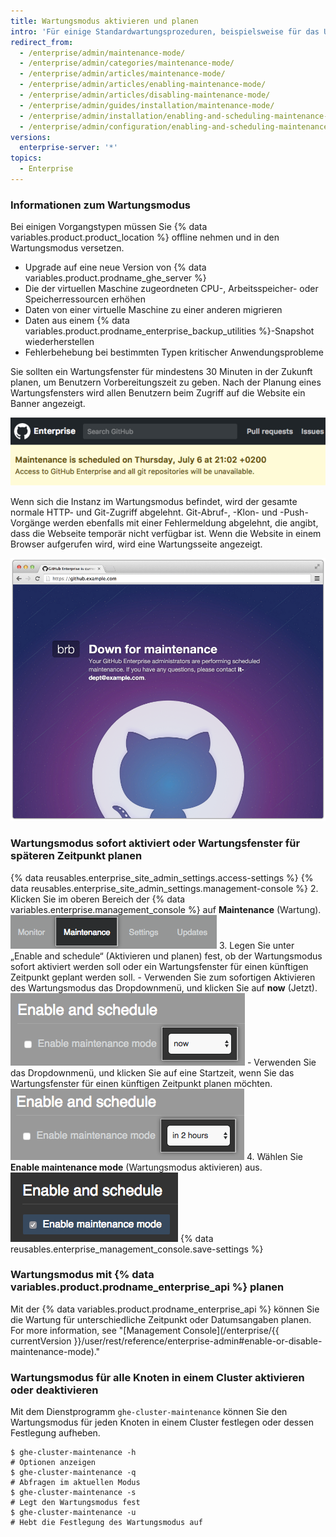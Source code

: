 ```yaml
---
title: Wartungsmodus aktivieren und planen
intro: 'Für einige Standardwartungsprozeduren, beispielsweise für das Upgrade von {% data variables.product.product_location %} oder für das Wiederherstellen von Backups, muss die Instanz für die normale Verwendung offline genommen werden.'
redirect_from:
  - /enterprise/admin/maintenance-mode/
  - /enterprise/admin/categories/maintenance-mode/
  - /enterprise/admin/articles/maintenance-mode/
  - /enterprise/admin/articles/enabling-maintenance-mode/
  - /enterprise/admin/articles/disabling-maintenance-mode/
  - /enterprise/admin/guides/installation/maintenance-mode/
  - /enterprise/admin/installation/enabling-and-scheduling-maintenance-mode
  - /enterprise/admin/configuration/enabling-and-scheduling-maintenance-mode
versions:
  enterprise-server: '*'
topics:
  - Enterprise
---
```


### Informationen zum Wartungsmodus

Bei einigen Vorgangstypen müssen Sie {% data variables.product.product_location %} offline nehmen und in den Wartungsmodus versetzen.
- Upgrade auf eine neue Version von {% data variables.product.prodname_ghe_server %}
- Die der virtuellen Maschine zugeordneten CPU-, Arbeitsspeicher- oder  Speicherressourcen erhöhen
- Daten von einer virtuelle Maschine zu einer anderen migrieren
- Daten aus einem {% data variables.product.prodname_enterprise_backup_utilities %}-Snapshot wiederherstellen
- Fehlerbehebung bei bestimmten Typen kritischer Anwendungsprobleme

Sie sollten ein Wartungsfenster für mindestens 30 Minuten in der Zukunft planen, um Benutzern Vorbereitungszeit zu geben. Nach der Planung eines Wartungsfensters wird allen Benutzern beim Zugriff auf die Website ein Banner angezeigt.

![Banner zur geplanten Wartung für Endbenutzer](/assets/images/enterprise/maintenance/maintenance-scheduled.png)

Wenn sich die Instanz im Wartungsmodus befindet, wird der gesamte normale HTTP- und Git-Zugriff abgelehnt. Git-Abruf-, -Klon- und -Push-Vorgänge werden ebenfalls mit einer Fehlermeldung abgelehnt, die angibt, dass die Webseite temporär nicht verfügbar ist. Wenn die Website in einem Browser aufgerufen wird, wird eine Wartungsseite angezeigt.

![Der Wartungsmodus-Startbildschirm](/assets/images/enterprise/maintenance/maintenance-mode-maintenance-page.png)

### Wartungsmodus sofort aktiviert oder Wartungsfenster für späteren Zeitpunkt planen

{% data reusables.enterprise_site_admin_settings.access-settings %}
{% data reusables.enterprise_site_admin_settings.management-console %}
2. Klicken Sie im oberen Bereich der {% data variables.enterprise.management_console %} auf **Maintenance** (Wartung). ![Registerkarte „Maintenance“ (Wartung)](/assets/images/enterprise/management-console/maintenance-tab.png)
3. Legen Sie unter „Enable and schedule“ (Aktivieren und planen) fest, ob der Wartungsmodus sofort aktiviert werden soll oder ein Wartungsfenster für einen künftigen Zeitpunkt geplant werden soll.
    - Verwenden Sie zum sofortigen Aktivieren des Wartungsmodus das Dropdownmenü, und klicken Sie auf **now** (Jetzt). ![Dropdownmenü mit der ausgewählten Option „now“ (Jetzt) zum Aktivieren des Wartungsmodus](/assets/images/enterprise/maintenance/enable-maintenance-mode-now.png)
    - Verwenden Sie das Dropdownmenü, und klicken Sie auf eine Startzeit, wenn Sie das Wartungsfenster für einen künftigen Zeitpunkt planen möchten.![Dropdownmenü mit der ausgewählten Option zum Planen des Wartungsfensters in zwei Stunden](/assets/images/enterprise/maintenance/schedule-maintenance-mode-two-hours.png)
4. Wählen Sie **Enable maintenance mode** (Wartungsmodus aktivieren) aus. ![Kontrollkästchen zum Aktivieren oder Planen des Wartungsmodus](/assets/images/enterprise/maintenance/enable-maintenance-mode-checkbox.png)
{% data reusables.enterprise_management_console.save-settings %}

### Wartungsmodus mit {% data variables.product.prodname_enterprise_api %} planen

Mit der {% data variables.product.prodname_enterprise_api %} können Sie die Wartung für unterschiedliche Zeitpunkt oder Datumsangaben planen. For more information, see "[Management Console](/enterprise/{{ currentVersion }}/user/rest/reference/enterprise-admin#enable-or-disable-maintenance-mode)."

### Wartungsmodus für alle Knoten in einem Cluster aktivieren oder deaktivieren

Mit dem Dienstprogramm `ghe-cluster-maintenance` können Sie den Wartungsmodus für jeden Knoten in einem Cluster festlegen oder dessen Festlegung aufheben.

```shell
$ ghe-cluster-maintenance -h
# Optionen anzeigen
$ ghe-cluster-maintenance -q
# Abfragen im aktuellen Modus
$ ghe-cluster-maintenance -s
# Legt den Wartungsmodus fest
$ ghe-cluster-maintenance -u
# Hebt die Festlegung des Wartungsmodus auf
```
